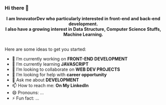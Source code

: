 ### Hi there 👋


<p align="center">
    <strong>I am InnovatorDev who particularly interested in front-end and back-end development. 
      <br>I also have a growing interest in Data Structure, Computer Science Stuffs, Machine Learning. </strong><br><br></p>


Here are some ideas to get you started:

- 🔭 I’m currently working on **FRONT-END DEVELOPMENT**
- 🌱 I’m currently learning **JAVASCRIPT**
- 👯 I’m looking to collaborate on **WEB DEV PROJECTS**
- 🤔 I’m looking for help with **career opportunity**
- 💬 Ask me about **DEVELOPMENT**
- 📫 How to reach me: **On My LinkedIn**
- 😄 Pronouns: ...
- ⚡ Fun fact: ...

